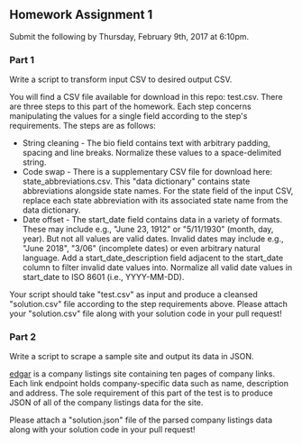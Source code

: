 ## Homework Assignment 1

Submit the following by Thursday, February 9th, 2017 at 6:10pm. 

### Part 1 

Write a script to transform input CSV to desired output CSV. 

You will find a CSV file available for download in this repo: test.csv. There are three steps to this part of the homework. Each step concerns manipulating the values for a single field according to the step's requirements. The steps are as follows:

- String cleaning - The bio field contains text with arbitrary padding, spacing and line breaks. Normalize these values to a space-delimited string.
- Code swap - There is a supplementary CSV file for download here: state_abbreviations.csv. This "data dictionary" contains state abbreviations alongside state names. For the state field of the input CSV, replace each state abbreviation with its associated state name from the data dictionary.
- Date offset - The start_date field contains data in a variety of formats. These may include e.g., "June 23, 1912" or "5/11/1930" (month, day, year). But not all values are valid dates. Invalid dates may include e.g., "June 2018", "3/06" (incomplete dates) or even arbitrary natural language. Add a start_date_description field adjacent to the start_date column to filter invalid date values into. Normalize all valid date values in start_date to ISO 8601 (i.e., YYYY-MM-DD).

Your script should take "test.csv" as input and produce a cleansed "solution.csv" file according to the step requirements above. Please attach your "solution.csv" file along with your solution code in your pull request!


### Part 2

Write a script to scrape a sample site and output its data in JSON.

[edgar](http://data-interview.enigmalabs.org/companies/) is a company listings site containing ten pages of company links. Each link endpoint holds company-specific data such as name, description and address. The sole requirement of this part of the test is to produce JSON of all of the company listings data for the site.

Please attach a "solution.json" file of the parsed company listings data along with your solution code in your pull request!



